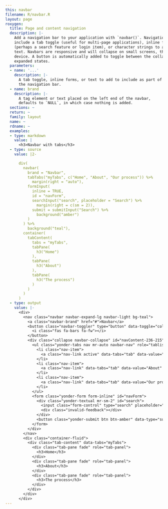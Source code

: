 ```yaml
---
this: navbar
filename: R/navbar.R
layout: page
roxygen:
  title: Page and content navigation
  description: |-
    Add a navigation bar to your application with `navbar()`. Navigation bars may
    include a tab toggle (useful for multi-page applications), inline forms
    (perhaps a search feature or login item), or character strings to add simple
    text. Navbars are responsive and will collapse on small screens, think mobile
    device. A button is automatically added to toggle between the collapsed and
    expanded states.
  parameters:
  - name: '...'
    description: |-
      A tab toggle, inline forms, or text to add to include as part of
      the navigation bar.
  - name: brand
    description: |-
      A tag element or text placed on the left end of the navbar,
      defaults to `NULL`, in which case nothing is added.
  sections: ~
  return: ~
  family: layout
  name: ~
  rdname: ~
  examples:
  - type: markdown
    value: |
      <h3>Navbar with tabs</h3>
  - type: source
    value: |2-

      div(
        navbar(
          brand = "Navbar",
          tabTabs("myTabs", c("Home", "About", "Our process")) %>%
            margin(right = "auto"),
          formInput(
            inline = TRUE,
            id = "navForm",
            searchInput("search", placeholder = "Search") %>%
              margin(right = c(sm = 2)),
            submit = submitInput("Search") %>%
              background("amber")
          )
        ) %>%
          background("teal"),
        container(
          tabContent(
            tabs = "myTabs",
            tabPane(
              h3("Home")
            ),
            tabPane(
              h3("About")
            ),
            tabPane(
              h3("The process")
            )
          )
        )
      )
  - type: output
    value: |-
      <div>
        <nav class="navbar navbar-expand-lg navbar-light bg-teal">
          <a class="navbar-brand" href="#">Navbar</a>
          <button class="navbar-toggler" type="button" data-toggle="collapse" data-target="#navContent-236-215" aria-controls="navContent-236-215" aria-expanded="false" aria-label="Toggle navigation">
            <i class="fas fa-bars fa-fw"></i>
          </button>
          <div class="collapse navbar-collapse" id="navContent-236-215">
            <ul class="yonder-tabs nav mr-auto navbar-nav" role="tablist" id="myTabs">
              <li class="nav-item">
                <a class="nav-link active" data-tabs="tab" data-value="Home" aria-selected="true">Home</a>
              </li>
              <li class="nav-item">
                <a class="nav-link" data-tabs="tab" data-value="About" aria-selected="false">About</a>
              </li>
              <li class="nav-item">
                <a class="nav-link" data-tabs="tab" data-value="Our process" aria-selected="false">Our process</a>
              </li>
            </ul>
            <form class="yonder-form form-inline" id="navForm">
              <div class="yonder-textual mr-sm-2" id="search">
                <input class="form-control" type="search" placeholder="Search"/>
                <div class="invalid-feedback"></div>
              </div>
              <button class="yonder-submit btn btn-amber" data-type="submit" role="button">Search</button>
            </form>
          </div>
        </nav>
        <div class="container-fluid">
          <div class="tab-content" data-tabs="myTabs">
            <div class="tab-pane fade" role="tab-panel">
              <h3>Home</h3>
            </div>
            <div class="tab-pane fade" role="tab-panel">
              <h3>About</h3>
            </div>
            <div class="tab-pane fade" role="tab-panel">
              <h3>The process</h3>
            </div>
          </div>
        </div>
      </div>
---
```

